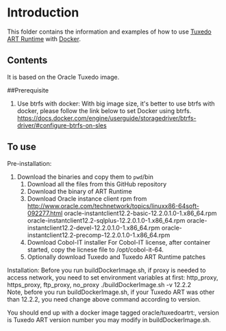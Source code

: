 # Introduction
This folder contains the information and examples of how to use [Tuxedo ART Runtime](http://docs.oracle.com/cd/E72452_01/artrt/docs1222/index.html) with [Docker](https://www.docker.com/).

## Contents
It is based on the Oracle Tuxedo image.

##Prerequisite
1. Use btrfs with docker:
   With big image size, it's better to use btrfs with docker, please follow the link below to set Docker using btrfs.
   https://docs.docker.com/engine/userguide/storagedriver/btrfs-driver/#configure-btrfs-on-sles


## To use
Pre-installation:
1. Download the binaries and copy them to `pwd`/bin
   1. Download all the files from this GitHub repository
   2. Download the binary of ART Runtime
   3. Download Oracle instance client rpm from http://www.oracle.com/technetwork/topics/linuxx86-64soft-092277.html
      oracle-instantclient12.2-basic-12.2.0.1.0-1.x86_64.rpm
      oracle-instantclient12.2-sqlplus-12.2.0.1.0-1.x86_64.rpm
      oracle-instantclient12.2-devel-12.2.0.1.0-1.x86_64.rpm
      oracle-instantclient12.2-precomp-12.2.0.1.0-1.x86_64.rpm
   4. Download Cobol-IT installer
      For Cobol-IT license, after container started, copy the licnese file to /opt/cobol-it-64.
   5. Optionally download Tuxedo and Tuxedo ART Runtime patches
   
Installation:
Before you run buildDockerImage.sh, if proxy is needed to access network, you need to set environment variables at first: http_proxy, https_proxy, ftp_proxy, no_proxy
     ./buildDockerImage.sh -v 12.2.2   
Note, before you run buildDockerImage.sh, if your Tuxedo ART was other than 12.2.2, you need change above command according to version.

You should end up with a docker image tagged oracle/tuxedoartrt:<version>, version is Tuxedo ART version number you may modify in buildDockerImage.sh.




